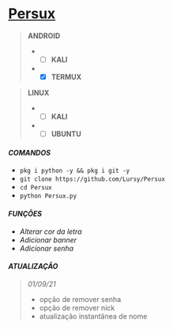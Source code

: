 # [Persux](https://www.youtube.com/channel/UCwmkiKIZHL1wscYHfIINZKw)
> **ANDROID**
> - - [ ] **KALI**
> - - [x] **TERMUX**  

> **LINUX**
> - - [ ] **KALI**
> - - [ ] **UBUNTU**


#### *COMANDOS*  
 - `pkg i python -y && pkg i git -y`
 - `git clone https://github.com/Lursy/Persux`
 - `cd Persux`
 - `python Persux.py`  

#### *FUNÇÕES*  
 - *Alterar cor da letra*
 - *Adicionar banner*
 - *Adicionar senha*

#### *ATUALIZAÇÃO*  
> *01/09/21*
> - opção de remover senha
> - opção de remover nick
> - atualização instantânea de nome  
